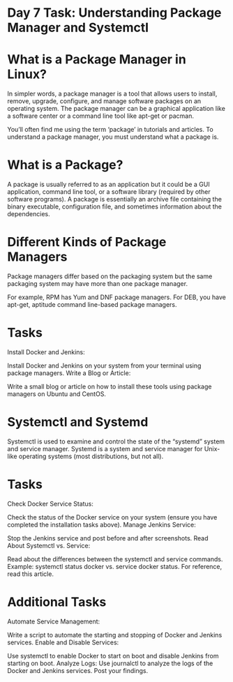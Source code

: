 # Day 7 Task: Understanding Package Manager and Systemctl
# What is a Package Manager in Linux?
In simpler words, a package manager is a tool that allows users to install, remove, upgrade, configure, and manage software packages on an operating system. The package manager can be a graphical application like a software center or a command line tool like apt-get or pacman.

You’ll often find me using the term ‘package’ in tutorials and articles. To understand a package manager, you must understand what a package is.

# What is a Package?
A package is usually referred to as an application but it could be a GUI application, command line tool, or a software library (required by other software programs). A package is essentially an archive file containing the binary executable, configuration file, and sometimes information about the dependencies.

# Different Kinds of Package Managers
Package managers differ based on the packaging system but the same packaging system may have more than one package manager.

For example, RPM has Yum and DNF package managers. For DEB, you have apt-get, aptitude command line-based package managers.

# Tasks
Install Docker and Jenkins:

Install Docker and Jenkins on your system from your terminal using package managers.
Write a Blog or Article:

Write a small blog or article on how to install these tools using package managers on Ubuntu and CentOS.

# Systemctl and Systemd
Systemctl is used to examine and control the state of the “systemd” system and service manager. Systemd is a system and service manager for Unix-like operating systems (most distributions, but not all).

# Tasks
Check Docker Service Status:

Check the status of the Docker service on your system (ensure you have completed the installation tasks above).
Manage Jenkins Service:

Stop the Jenkins service and post before and after screenshots.
Read About Systemctl vs. Service:

Read about the differences between the systemctl and service commands.
Example: systemctl status docker vs. service docker status.
For reference, read this article.

# Additional Tasks
Automate Service Management:

Write a script to automate the starting and stopping of Docker and Jenkins services.
Enable and Disable Services:

Use systemctl to enable Docker to start on boot and disable Jenkins from starting on boot.
Analyze Logs:
Use journalctl to analyze the logs of the Docker and Jenkins services. Post your findings.
